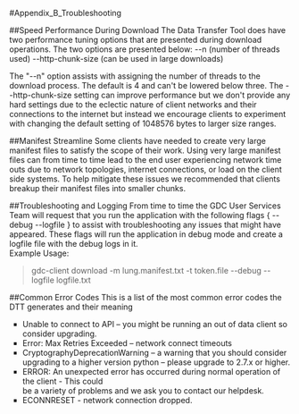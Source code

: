 #Appendix_B_Troubleshooting

##Speed Performance During Download
The Data Transfer Tool does have two performance tuning options that are presented during download operations.  The two options are presented below:
  --n (number of threads used)
  --http-chunk-size (can be used in large downloads)

The "--n" option assists with assigning the number of threads to the download process.  The default is 4 and can't be lowered below three.  The --http-chunk-size setting can improve performance but we don't provide any hard settings due to the eclectic nature of client networks and their connections to the internet but instead we encourage clients to experiment with changing the default setting of 1048576 bytes to larger size ranges.       

##Manifest Streamline
Some clients have needed to create very large manifest files to satisfy the scope of their work.  Using very large manifest files can from time to time lead to the end user experiencing  network time outs due to network topologies, internet connections, or load on the client side systems.  To help mitigate these issues we recommended that clients breakup their manifest files into smaller chunks.  

##Troubleshooting and Logging
From time to time the GDC User Services Team will request that you run the application with the following flags { --debug --logfile } to assist with troubleshooting any issues that might have appeared.  These flags will run the application in debug mode and create a logfile file with the debug logs in it.  
Example Usage:
>gdc-client download -m lung.manifest.txt -t token.file --debug --logfile logfile.txt

##Common Error Codes
This is a list of the most common error codes the DTT generates and their meaning
<ul TYPE="square">
<li> Unable to connect to API – you might be running an out of data client so consider upgrading.</li>
<li> Error: Max Retries Exceeded – network connect timeouts </li>
<li>CryptographyDeprecationWarning – a warning that you should consider upgrading to a higher   
  version python – please upgrade to 2.7.x or higher.</li>
<li>ERROR: An unexpected error has occurred during normal operation of the client -	This could</li>    
  be a variety of problems and we ask you to contact our helpdesk.
<li>ECONNRESET - network connection dropped.</li>
